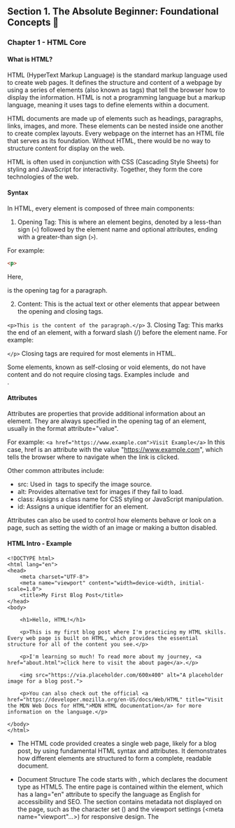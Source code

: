 ## Section 1. The Absolute Beginner: Foundational Concepts 👶

### Chapter 1 - HTML Core

#### What is HTML?

HTML (HyperText Markup Language) is the standard markup language used to create web pages. 
It defines the structure and content of a webpage by using a series of elements (also known as tags) that tell the browser how to display the information.
HTML is not a programming language but a markup language, meaning it uses tags to define elements within a document.

HTML documents are made up of elements such as headings, paragraphs, links, images, and more. 
These elements can be nested inside one another to create complex layouts. 
Every webpage on the internet has an HTML file that serves as its foundation. 
Without HTML, there would be no way to structure content for display on the web.

HTML is often used in conjunction with CSS (Cascading Style Sheets) for styling and JavaScript for interactivity. 
Together, they form the core technologies of the web.

#### Syntax

In HTML, every element is composed of three main components:

1. Opening Tag: This is where an element begins, denoted by a less-than sign (`<`) followed by the element name and optional attributes, ending with a greater-than sign (`>`).

For example:
   ```html
   <p>
   ```
Here, <p> is the opening tag for a paragraph.

2. Content: This is the actual text or other elements that appear between the opening and closing tags.

`<p>This is the content of the paragraph.</p>`
3. Closing Tag: This marks the end of an element, with a forward slash (/) before the element name. For example:

`</p>`
Closing tags are required for most elements in HTML.

Some elements, known as self-closing or void elements, do not have content and do not require closing tags.
Examples include <img> and <br>.

#### Attributes
Attributes are properties that provide additional information about an element. 
They are always specified in the opening tag of an element, usually in the format attribute="value". 

For example:
`<a href="https://www.example.com">Visit Example</a>`
In this case, href is an attribute with the value "https://www.example.com", which tells the browser where to navigate when the link is clicked.

Other common attributes include:
* src: Used in <img> tags to specify the image source.
* alt: Provides alternative text for images if they fail to load.
* class: Assigns a class name for CSS styling or JavaScript manipulation.
* id: Assigns a unique identifier for an element.

Attributes can also be used to control how elements behave or look on a page, such as setting the width of an image or making a button disabled.

#### HTML Intro - Example
```
<!DOCTYPE html>
<html lang="en">
<head>
    <meta charset="UTF-8">
    <meta name="viewport" content="width=device-width, initial-scale=1.0">
    <title>My First Blog Post</title>
</head>
<body>

    <h1>Hello, HTML!</h1>

    <p>This is my first blog post where I'm practicing my HTML skills. Every web page is built on HTML, which provides the essential structure for all of the content you see.</p>

    <p>I'm learning so much! To read more about my journey, <a href="about.html">click here to visit the about page</a>.</p>

    <img src="https://via.placeholder.com/600x400" alt="A placeholder image for a blog post.">

    <p>You can also check out the official <a href="https://developer.mozilla.org/en-US/docs/Web/HTML" title="Visit the MDN Web Docs for HTML">MDN HTML documentation</a> for more information on the language.</p>

</body>
</html>
```

* The HTML code provided creates a single web page, likely for a blog post, by using fundamental HTML syntax and attributes.
It demonstrates how different elements are structured to form a complete, readable document.

* Document Structure
The code starts with <!DOCTYPE html>, which declares the document type as HTML5.
The entire page is contained within the <html> element, which has a lang="en" attribute to specify the language as English for accessibility and SEO.
The <head> section contains metadata not displayed on the page, such as the character set (<meta charset="UTF-8">) and the viewport settings (<meta name="viewport"...>) for responsive design.
The <title> tag sets the title that appears in the browser tab. The visible content of the page is all placed within the <body> element.

* Elements, Syntax, and Attributes
Within the body, the code uses various elements to structure content.
The <h1> tag defines the main heading of the page.
 This demonstrates the core HTML syntax of an opening tag (<h1>), content (Hello, HTML!), and a closing tag (</h1>).
The <p> tags are used for paragraphs of text, further illustrating this fundamental syntax.

The code also effectively uses attributes to add properties to elements. 
The <a> (anchor) tag creates a hyperlink, and its href attribute specifies the URL of the destination page, in this case, a file named about.html within the same project. 
The <img> tag, a self-closing element, uses the src attribute to define the source of the image file and the alt attribute to provide a text description for screen readers or if the image fails to load. 
Finally, a title attribute on the second <a> tag provides extra information that appears as a tooltip when a user hovers over the link. 
The comments within the code (using ``) provide human-readable explanations of the purpose of each element.


#### HTML Core Questions
1. What does HTML stand for?
2. What are the three main parts of an HTML element?
3. Why are closing tags important in HTML?
4. Can all HTML elements be closed with a closing tag? Explain.
5. What is the purpose of attributes in HTML?
6. Give two examples of attributes and their usage.
7. How do you create a hyperlink in HTML using the <a> tag?
8. What is the difference between src and href attributes?
9. Why might you use an alt attribute in an image tag?
10. How do you define a paragraph in HTML?